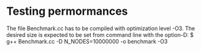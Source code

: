 # Testing permormances

The file Benchmark.cc has to be compiled with optimization level -O3.
The desired size is expected to be set from command line with the option-D:
$ g++ Benchmark.cc -D N_NODES=10000000 -o benchmark -O3
